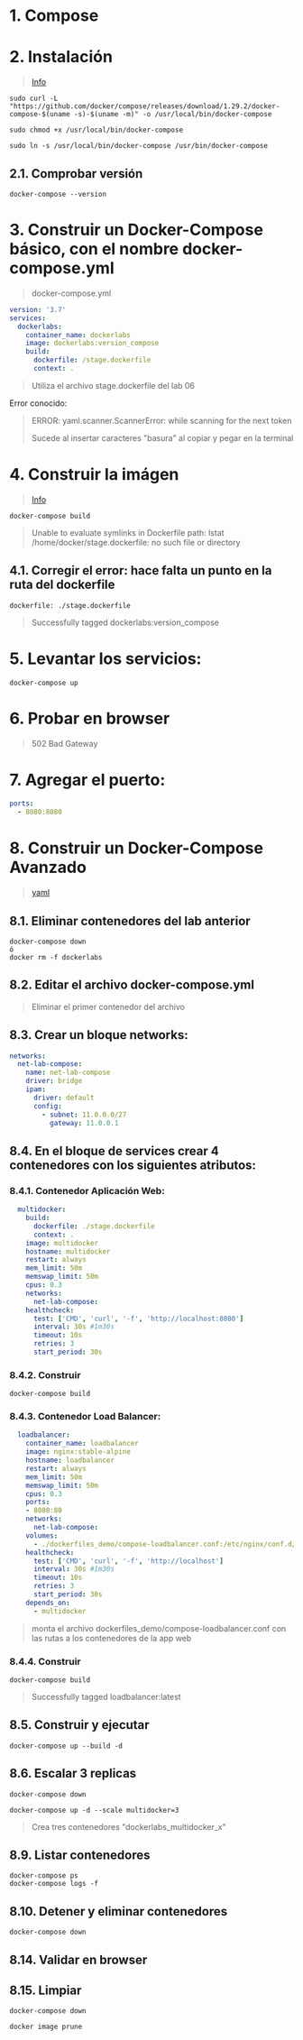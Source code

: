 # 1. Compose <!-- omit in TOC -->

# 2. Instalación

> [Info](https://docs.docker.com/compose/install/ )

```vim
sudo curl -L "https://github.com/docker/compose/releases/download/1.29.2/docker-compose-$(uname -s)-$(uname -m)" -o /usr/local/bin/docker-compose

sudo chmod +x /usr/local/bin/docker-compose

sudo ln -s /usr/local/bin/docker-compose /usr/bin/docker-compose
```

## 2.1. Comprobar versión
```vim
docker-compose --version
```
# 3. Construir un Docker-Compose básico, con el nombre docker-compose.yml

> docker-compose.yml


```yaml
version: '3.7'
services:
  dockerlabs:
    container_name: dockerlabs
    image: dockerlabs:version_compose
    build:
      dockerfile: /stage.dockerfile
      context: .
```
> Utiliza el archivo stage.dockerfile del lab 06

Error conocido:
> ERROR: yaml.scanner.ScannerError: while scanning for the next token
>
> Sucede al insertar caracteres "basura" al copiar y pegar en la terminal

# 4. Construir la imágen
> [Info](https://docs.docker.com/compose/reference/build/)

```vim
docker-compose build
```

> Unable to evaluate symlinks in Dockerfile path: lstat /home/docker/stage.dockerfile: no such file or directory

## 4.1. Corregir el error: hace falta un punto en la ruta del dockerfile
```vim
dockerfile: ./stage.dockerfile
```

> Successfully tagged dockerlabs:version_compose

# 5. Levantar los servicios:
```vim
docker-compose up
```

# 6. Probar en browser

> 502 Bad Gateway

# 7. Agregar el puerto:
```yaml
ports:
  - 8080:8080
```

# 8. Construir un Docker-Compose Avanzado
> [yaml](./compose_loadbalancer/advanced.yml)
## 8.1. Eliminar contenedores del lab anterior
```vim
docker-compose down
ó
docker rm -f dockerlabs
```
## 8.2. Editar el archivo docker-compose.yml
> Eliminar el primer contenedor del archivo
## 8.3. Crear un bloque networks:
```yaml
networks:
  net-lab-compose:
    name: net-lab-compose
    driver: bridge
    ipam:
      driver: default
      config:
        - subnet: 11.0.0.0/27
          gateway: 11.0.0.1
```

## 8.4. En el bloque de services crear 4 contenedores con los siguientes atributos:

### 8.4.1. Contenedor Aplicación Web:
```yaml
  multidocker:
    build:
      dockerfile: ./stage.dockerfile
      context: .
    image: multidocker
    hostname: multidocker
    restart: always
    mem_limit: 50m
    memswap_limit: 50m
    cpus: 0.3
    networks:
      net-lab-compose:
    healthcheck:
      test: ['CMD', 'curl', '-f', 'http://localhost:8080']
      interval: 30s #1m30s
      timeout: 10s
      retries: 3
      start_period: 30s
```

### 8.4.2. Construir
```vim
docker-compose build
```

### 8.4.3. Contenedor Load Balancer:
```yaml
  loadbalancer:
    container_name: loadbalancer
    image: nginx:stable-alpine
    hostname: loadbalancer
    restart: always
    mem_limit: 50m
    memswap_limit: 50m
    cpus: 0.3
    ports:
    - 8080:80
    networks:
      net-lab-compose:
    volumes:
      - ./dockerfiles_demo/compose-loadbalancer.conf:/etc/nginx/conf.d/default.conf:ro
    healthcheck:
      test: ['CMD', 'curl', '-f', 'http://localhost']
      interval: 30s #1m30s
      timeout: 10s
      retries: 3
      start_period: 30s
    depends_on:
      - multidocker
```
> monta el archivo dockerfiles_demo/compose-loadbalancer.conf con las rutas a los contenedores de la app web

### 8.4.4. Construir
```vim
docker-compose build
```
> Successfully tagged loadbalancer:latest


## 8.5. Construir y ejecutar
```vim
docker-compose up --build -d
```


## 8.6. Escalar 3 replicas
```
docker-compose down

docker-compose up -d --scale multidocker=3
```

> Crea tres contenedores "dockerlabs_multidocker_x"


## 8.9. Listar contenedores
```vim
docker-compose ps
docker-compose logs -f
```

## 8.10. Detener y eliminar contenedores
```vim
docker-compose down
```

## 8.14. Validar en browser


## 8.15. Limpiar
```vim
docker-compose down

docker image prune
```
